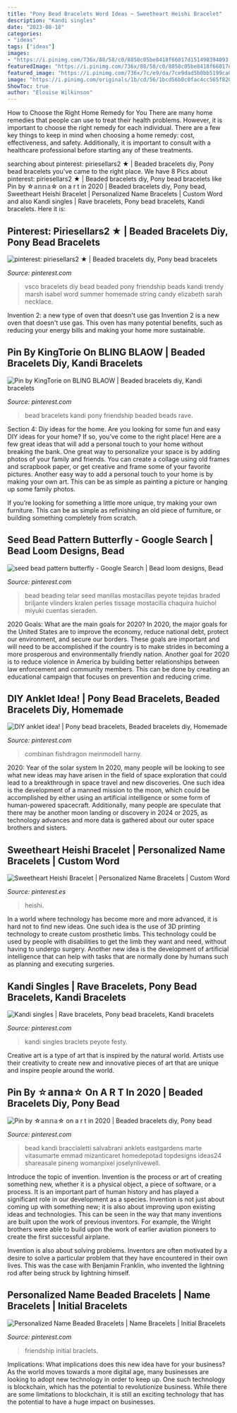 ```yaml
---
title: "Pony Bead Bracelets Word Ideas ~ Sweetheart Heishi Bracelet"
description: "Kandi singles"
date: "2023-08-18"
categories:
- "ideas"
tags: ["ideas"]
images:
- "https://i.pinimg.com/736x/88/58/c0/8858c05be8418f66017d151498394093.jpg"
featuredImage: "https://i.pinimg.com/736x/88/58/c0/8858c05be8418f66017d151498394093.jpg"
featured_image: "https://i.pinimg.com/736x/7c/e9/da/7ce9dad5b0bb5199ca0ea60275555722.jpg"
image: "https://i.pinimg.com/originals/1b/cd/56/1bcd56b0c0fac4cc565f82018728afe5.jpg"
ShowToc: true
author: "Elouise Wilkinson"
---
```



How to Choose the Right Home Remedy for You
There are many home remedies that people can use to treat their health problems. However, it is important to choose the right remedy for each individual. There are a few key things to keep in mind when choosing a home remedy: cost, effectiveness, and safety. Additionally, it is important to consult with a healthcare professional before starting any of these treatments.

	

		
searching about pinterest: piriesellars2 ★ | Beaded bracelets diy, Pony bead bracelets you've came to the right place. We have 8 Pics about pinterest: piriesellars2 ★ | Beaded bracelets diy, Pony bead bracelets like Pin by ☆𝕒𝕟𝕟𝕒☆ on a r t in 2020 | Beaded bracelets diy, Pony bead, Sweetheart Heishi Bracelet | Personalized Name Bracelets | Custom Word and also Kandi singles | Rave bracelets, Pony bead bracelets, Kandi bracelets. Here it is:
		
    
## Pinterest: Piriesellars2 ★ | Beaded Bracelets Diy, Pony Bead Bracelets

<img loading=lazy src="https://i.pinimg.com/736x/f7/ae/ab/f7aeabd65bde3d1602d4752460a30709.jpg" onerror="this.onerror=null;this.src='https://tse2.mm.bing.net/th?id=OIP.owGgzwbSJUwggOlT8HdBhAHaJ3&amp;pid=15.1';" alt="pinterest: piriesellars2 ★ | Beaded bracelets diy, Pony bead bracelets">

_Source: pinterest.com_

>vsco bracelets diy bead beaded pony friendship beads kandi trendy marsh isabel word summer homemade string candy elizabeth sarah necklace. 

	

Invention 2: a new type of oven that doesn't use gas
Invention 2 is a new oven that doesn't use gas. This oven has many potential benefits, such as reducing your energy bills and making your home more sustainable.

    
## Pin By KingTorie On BLING BLAOW | Beaded Bracelets Diy, Kandi Bracelets

<img loading=lazy src="https://i.pinimg.com/736x/25/e8/12/25e8128d75376f8cb5f10157a455ad91.jpg" onerror="this.onerror=null;this.src='https://tse1.mm.bing.net/th?id=OIP.3I8xrBRdCmGE25HxDDV4lgHaNN&amp;pid=15.1';" alt="Pin by KingTorie on BLING BLAOW | Beaded bracelets diy, Kandi bracelets">

_Source: pinterest.com_

>bead bracelets kandi pony friendship beaded beads rave. 

	

Section 4: Diy ideas for the home.
Are you looking for some fun and easy DIY ideas for your home? If so, you’ve come to the right place! Here are a few great ideas that will add a personal touch to your home without breaking the bank.
One great way to personalize your space is by adding photos of your family and friends. You can create a collage using old frames and scrapbook paper, or get creative and frame some of your favorite pictures. Another easy way to add a personal touch to your home is by making your own art. This can be as simple as painting a picture or hanging up some family photos.

If you’re looking for something a little more unique, try making your own furniture. This can be as simple as refinishing an old piece of furniture, or building something completely from scratch.

    
## Seed Bead Pattern Butterfly - Google Search | Bead Loom Designs, Bead

<img loading=lazy src="https://i.pinimg.com/736x/88/58/c0/8858c05be8418f66017d151498394093.jpg" onerror="this.onerror=null;this.src='https://tse4.mm.bing.net/th?id=OIP.H9Wf-W7o4rQkWl13t0CyBAHaMD&amp;pid=15.1';" alt="seed bead pattern butterfly - Google Search | Bead loom designs, Bead">

_Source: pinterest.com_

>bead beading telar seed manillas mostacillas peyote tejidas braded briljante vlinders kralen perles tissage mostacilla chaquira huichol miyuki cuentas sieraden. 

	

2020 Goals: What are the main goals for 2020?
In 2020, the major goals for the United States are to improve the economy, reduce national debt, protect our environment, and secure our borders. These goals are important and will need to be accomplished if the country is to make strides in becoming a more prosperous and environmentally friendly nation. Another goal for 2020 is to reduce violence in America by building better relationships between law enforcement and community members. This can be done by creating an educational campaign that focuses on prevention and reducing crime.

    
## DIY Anklet Idea! | Pony Bead Bracelets, Beaded Bracelets Diy, Homemade

<img loading=lazy src="https://i.pinimg.com/originals/fc/f0/c8/fcf0c84ecfacbf93ff4ad6e836fc9623.jpg" onerror="this.onerror=null;this.src='https://tse3.mm.bing.net/th?id=OIP.ggiYhZJoS3s-MzFwdNAcWgHaJ4&amp;pid=15.1';" alt="DIY anklet idea! | Pony bead bracelets, Beaded bracelets diy, Homemade">

_Source: pinterest.com_

>combinan fishdragon meinmodell harny. 

	

2020: Year of the solar system
In 2020, many people will be looking to see what new ideas may have arisen in the field of space exploration that could lead to a breakthrough in space travel and new discoveries. One such idea is the development of a manned mission to the moon, which could be accomplished by either using an artificial intelligence or some form of human-powered spacecraft. Additionally, many people are speculate that there may be another moon landing or discovery in 2024 or 2025, as technology advances and more data is gathered about our outer space brothers and sisters.

    
## Sweetheart Heishi Bracelet | Personalized Name Bracelets | Custom Word

<img loading=lazy src="https://i.pinimg.com/736x/7c/b3/a9/7cb3a949f3445d303f11d90fa14acca2.jpg" onerror="this.onerror=null;this.src='https://tse4.mm.bing.net/th?id=OIP.zZBn_NOK0fL7e6n7EJB6SwHaHa&amp;pid=15.1';" alt="Sweetheart Heishi Bracelet | Personalized Name Bracelets | Custom Word">

_Source: pinterest.es_

>heishi. 

	

In a world where technology has become more and more advanced, it is hard not to find new ideas. One such idea is the use of 3D printing technology to create custom prosthetic limbs. This technology could be used by people with disabilities to get the limb they want and need, without having to undergo surgery. Another new idea is the development of artificial intelligence that can help with tasks that are normally done by humans such as planning and executing surgeries.

    
## Kandi Singles | Rave Bracelets, Pony Bead Bracelets, Kandi Bracelets

<img loading=lazy src="https://i.pinimg.com/736x/c9/6c/3c/c96c3c9eeaa4880b5ab235cd74559a34.jpg" onerror="this.onerror=null;this.src='https://tse2.mm.bing.net/th?id=OIP.OnRazpJJBuxglTlTMERzegHaJ4&amp;pid=15.1';" alt="Kandi singles | Rave bracelets, Pony bead bracelets, Kandi bracelets">

_Source: pinterest.com_

>kandi singles braclets peyote festy. 

	

Creative art is a type of art that is inspired by the natural world. Artists use their creativity to create new and innovative pieces of art that are unique and inspire people around the world.

    
## Pin By ☆𝕒𝕟𝕟𝕒☆ On A R T In 2020 | Beaded Bracelets Diy, Pony Bead

<img loading=lazy src="https://i.pinimg.com/originals/1b/cd/56/1bcd56b0c0fac4cc565f82018728afe5.jpg" onerror="this.onerror=null;this.src='https://tse2.mm.bing.net/th?id=OIP.kxMnkRivpcpLELNwzqGg2wHaJ4&amp;pid=15.1';" alt="Pin by ☆𝕒𝕟𝕟𝕒☆ on a r t in 2020 | Beaded bracelets diy, Pony bead">

_Source: pinterest.com_

>bead kandi braccialetti salvabrani anklets eastgardens marte vitasumarte emmad mizanticaret homedepotad topdesigns ideas24 shareasale pineng womanpixel joselynlivewell. 

	

Introduce the topic of invention.
Invention is the process or art of creating something new, whether it is a physical object, a piece of software, or a process. It is an important part of human history and has played a significant role in our development as a species.
Invention is not just about coming up with something new; it is also about improving upon existing ideas and technologies. This can be seen in the way that many inventions are built upon the work of previous inventors. For example, the Wright brothers were able to build upon the work of earlier aviation pioneers to create the first successful airplane.

Invention is also about solving problems. Inventors are often motivated by a desire to solve a particular problem that they have encountered in their own lives. This was the case with Benjamin Franklin, who invented the lightning rod after being struck by lightning himself.

    
## Personalized Name Beaded Bracelets | Name Bracelets | Initial Bracelets

<img loading=lazy src="https://i.pinimg.com/736x/7c/e9/da/7ce9dad5b0bb5199ca0ea60275555722.jpg" onerror="this.onerror=null;this.src='https://tse2.mm.bing.net/th?id=OIP.8rjL4mgcj7eG0jeNi0GvzQHaJ4&amp;pid=15.1';" alt="Personalized Name Beaded Bracelets | Name Bracelets | Initial Bracelets">

_Source: pinterest.com_

>friendship initial braclets. 

	

Implications: What implications does this new idea have for your business?
As the world moves towards a more digital age, many businesses are looking to adopt new technology in order to keep up. One such technology is blockchain, which has the potential to revolutionize business. While there are some limitations to blockchain, it is still an exciting technology that has the potential to have a huge impact on businesses.


